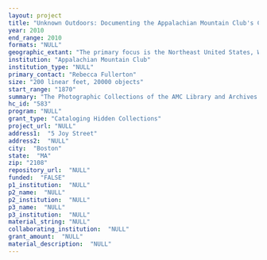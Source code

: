 ```yaml
--- 
layout: project 
title: "Unknown Outdoors: Documenting the Appalachian Mountain Club's Collections"
year: 2010
end_range: 2010
formats: "NULL"
geographic_extant: "The primary focus is the Northeast United States, Western United States, and mountain ranges of the world."
institution: "Appalachian Mountain Club"
institution_type: "NULL"
primary_contact: "Rebecca Fullerton"
size: "200 linear feet, 20000 objects"
start_range: "1870"
summary: "The Photographic Collections of the AMC Library and Archives to be cataloged are divided into four segments by material type. The photographic print collections consist of approximately 10,000 items housed in boxes, filing cabinets and albums. A small subset of approximately 2,000 film negatives duplicate many of the works already in print form, but others exist solely as negatives. Approximately three thousand 35mm color slides record the last fifty years of the club in pictures. Several hundred films and videos are also included. The Manuscript Collections contain primary sources on hiking and climbing all over the world, but especially the Northeastern United States. Summit logs from the late 19th and early 20th century are the sole records of visitors to White Mountain summits in the Golden Age of New England tourism. Log books in the collections also record the thousands of visitors to AMC's wilderness huts and lodges since 1888. The Map Collection is a repository of almost every map ever made for AMC, and of maps collected by members during their travels around the globe. Numerous sketches and completed maps by noted cartographer George P. Bond, who created the first detailed map of the White Mountains, are also housed here. A huge backlog of AMC's Institutional Records (including ephemera and oral history interviews) that document the club's conservation, recreation and education activities over the course of the past 80 years will also be cataloged."
hc_id: "583"
program: "NULL"
grant_type: "Cataloging Hidden Collections"
project_url: "NULL"
address1:  "5 Joy Street"
address2:  "NULL"
city:  "Boston"
state:  "MA"
zip: "2108"
repository_url:  "NULL"
funded:  "FALSE"
p1_institution:  "NULL"
p2_name:  "NULL"
p2_institution:  "NULL"
p3_name:  "NULL"
p3_institution:  "NULL"
material_string: "NULL"
collaborating_institution:  "NULL"
grant_amount:  "NULL"
material_description:  "NULL"
---
```

